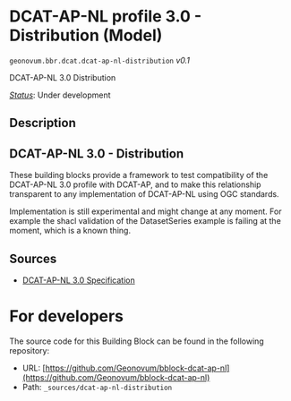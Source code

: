 
# DCAT-AP-NL profile 3.0 - Distribution (Model)

`geonovum.bbr.dcat.dcat-ap-nl-distribution` *v0.1*

DCAT-AP-NL 3.0 Distribution

[*Status*](http://www.opengis.net/def/status): Under development

## Description

## DCAT-AP-NL 3.0 - Distribution

These building blocks provide a framework to test compatibility of the DCAT-AP-NL 3.0 profile with DCAT-AP, and to make this relationship transparent to any implementation of DCAT-AP-NL using OGC standards.


Implementation is still experimental and might change at any moment. For example the shacl validation of the DatasetSeries example is failing at the moment, which is a known thing.



## Sources

* [DCAT-AP-NL 3.0 Specification](https://docs.geostandaarden.nl/dcat/dcat-ap-nl30/)

# For developers

The source code for this Building Block can be found in the following repository:

* URL: [https://github.com/Geonovum/bblock-dcat-ap-nl](https://github.com/Geonovum/bblock-dcat-ap-nl)
* Path: `_sources/dcat-ap-nl-distribution`

